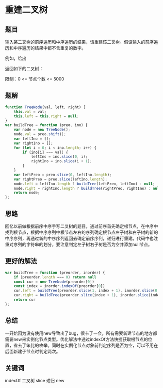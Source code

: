 # 重建二叉树

## 题目

输入某二叉树的前序遍历和中序遍历的结果，请重建该二叉树。假设输入的前序遍历和中序遍历的结果中都不含重复的数字。

例如，给出

返回如下的二叉树：

限制：0 <= 节点个数 <= 5000

## 题解

```javascript
function TreeNode(val, left, right) {
	this.val = val;
	this.left = this.right = null;
}
var buildTree = function (preo, ino) {
	var node = new TreeNode();
	node.val = preo.shift();
	var leftIno = [];
	var rightIno = [];
	for (let i = 0; i < ino.length; i++) {
		if (ino[i] === val) {
			leftIno = ino.slice(0, i);
			rightIno = ino.slice(i + 1);
		}
	}
	var leftPreo = preo.slice(0, leftIno.length);
	var rightPreo = preo.slice(leftIno.length);
	node.left = leftIno.length ? buildTree(leftPreo, leftIno) : null;
	node.right = rightIno.length ? buildTree(rightPreo, rightIno) : null;
	return node;
};
```

## 思路

回忆以前做根据前序中序手写二叉树的题目，通过前序首先确定根节点，在中序中找到根节点，根据中序序列中根节点左右的序列确定根节点左子树和右子树的新的中序序列，再通过新的中序序列返回去确定前序序列，递归进行重建。代码中也注重对序列的字符串的划分。要注意判定左子树右子树是否为空并添加null节点。

## 更好的解法

```javascript
var buildTree = function (preorder, inorder) {
    if (preorder.length === 0) return null
    const cur = new TreeNode(preorder[0])
    const index = inorder.indexOf(preorder[0])
    cur.left = buildTree(preorder.slice(1, index + 1), inorder.slice(0, index))
    cur.right = buildTree(preorder.slice(index + 1), inorder.slice(index + 1))
    return cur
};
```

## 总结

一开始因为没有使用new导致出了bug，很卡了一会，所有需要新建节点的地方都需要new来实例化节点类型。优化解法中通过indexOf方法快捷获取根节点的位置，省去了笨比的枚举。同时在实例化节点对象前判定序列是否为空，可以不用在后面新建子节点时判定两次。

## 关键词

indexOf 二叉树 slice 递归 new
